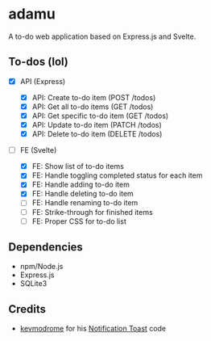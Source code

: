 # adamu

A to-do web application based on Express.js and Svelte.

## To-dos (lol)

- [x] API (Express)

  - [x] API: Create to-do item (POST /todos)
  - [x] API: Get all to-do items (GET /todos)
  - [x] API: Get specific to-do item (GET /todos)
  - [x] API: Update to-do item (PATCH /todos)
  - [x] API: Delete to-do item (DELETE /todos)

- [ ] FE (Svelte)

  - [x] FE: Show list of to-do items
  - [x] FE: Handle toggling completed status for each item
  - [x] FE: Handle adding to-do item
  - [x] FE: Handle deleting to-do item
  - [ ] FE: Handle renaming to-do item
  - [ ] FE: Strike-through for finished items
  - [ ] FE: Proper CSS for to-do list

## Dependencies

- npm/Node.js
- Express.js
- SQLite3

## Credits

- [kevmodrome](https://twitter.com/kevmodrome) for his [Notification Toast](https://svelte.dev/repl/2254c3b9b9ba4eeda05d81d2816f6276?version=4.2.18) code
